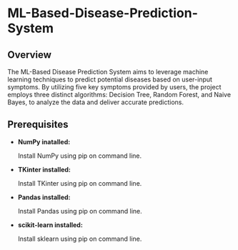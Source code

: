 # ML-Based-Disease-Prediction-System

## Overview

The ML-Based Disease Prediction System aims to leverage machine learning techniques to predict potential diseases based on user-input symptoms. By utilizing five key symptoms provided by users, the project employs three distinct algorithms: Decision Tree, Random Forest, and Naive Bayes, to analyze the data and deliver accurate predictions.


## Prerequisites

+ **NumPy inatalled:**

  Install NumPy using pip on command line.

+ **TKinter installed:**

  Install TKinter using pip on command line.

+ **Pandas installed:**

  Install Pandas using pip on command line.

+ **scikit-learn installed:**

  Install sklearn using pip on command line.



